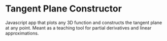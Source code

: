 # Tangent Plane Constructor

Javascript app that plots any 3D function and constructs the tangent plane at any point. Meant as a teaching tool for partial derivatives and linear approximations.
